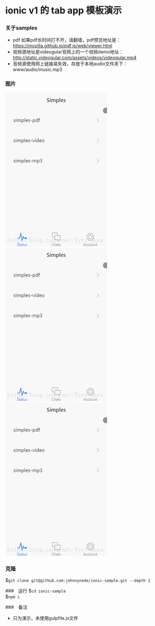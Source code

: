 # ionic v1 的 tab app 模板演示

### 关于samples
- pdf 如果pdf长时间打不开，请翻墙，pdf预览地址是：https://mozilla.github.io/pdf.js/web/viewer.html
- 视频源地址是videogular官网上的一个视频demo地址：http://static.videogular.com/assets/videos/videogular.mp4
- 音频源使用网上链接易失效，存放于本地audio文件夹下：www/audio/music.mp3

### 图片
![视频播放](pic/audio.gif)
![音频播放](pic/audio.gif)
![pdf展示](pic/audio.gif)

### 克隆
$`git clone git@github.com:johnnynode/ionic-sample.git --depth 1`

###　运行
$`cd ionic-sample` <br>
$`npm i`

###　备注
- 只为演示，未使用gulpfile.js文件